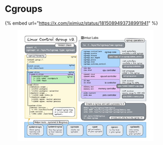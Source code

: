 # Cgroups

{% embed url="https://x.com/iximiuz/status/1815089493738991941" %}

<div data-full-width="true"><figure><img src="../.gitbook/assets/image (1) (1) (1) (1) (1) (1) (1) (1).png" alt=""><figcaption></figcaption></figure></div>
